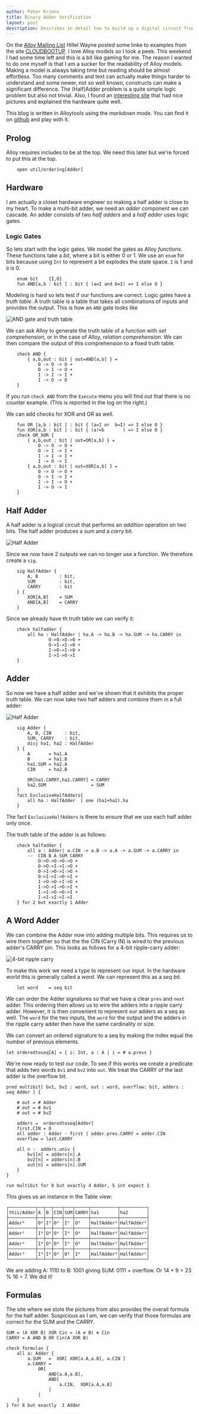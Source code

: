 ```yaml
---
author: Peter Kriens
title: Binary Adder Verification
layout: post
description: Describes in detail how to build up a digital circuit from other circuits and gates
---
```


On the [Alloy Mailing List][1] Hillel Wayne posted some linke to examples from the site
[CLOUDBOOTUP](https://cloudbootup.com/post/4-bit-adder-in-alloy-and-typescript.html). I
love Alloy models so I took a peek. This weekend I had some time left and this is a
bit like gaming for me. The reason I wanted to do one myself is that I am a sucker for the
readability of Alloy models. Making a model is always taking time but reading should
be almost effortless. Too many comments and text can actually make things harder to
understand and some newer, not so well known, constructs can make a significant difference.
The (Half)Adder problem is a quite simple logic problem but also not trivial. Also,
I found an [interesting site][2] that had nice pictures and explained the hardware quite
well.

This blog is written in Alloytools using the _markdown_ mode. You can find it on
[github](...) and play with it.

## Prolog

Alloy requires includes to be at the top. We need this later but we're forced to put
this at the top.

```alloy
	open util/ordering[Adder]
```
## Hardware

I am actually a closet hardware engineer so making a half adder is close to my heart. To
make a multi-bit adder, we need an _adder_ component we can cascade. An adder consists
of two _half adders_ and a _half adder_ uses logic gates.

### Logic Gates

So lets start with the logic gates. We model the gates as Alloy _functions_. These
functions take a _bit_, where a bit is either 0 or 1. We use an `enum` for bits
because using `Int` to represent a bit explodes the state space.  `I` is 1 and
`O` is 0.
```alloy
	enum bit    {I,O}
	fun AND[a,b : bit ] : bit { (a=I and b=I) => I else O }
```
Modeling is hard so lets test if our functions are correct. Logic gates have a _truth
table_. A truth table is a table that takes all combinations of inputs and provides
the output. This is how an `AND` gate looks like

![AND gate and truth table](images/and.png)

We can ask Alloy to generate the truth table of a function with _set comprehension_, or in the
case of Alloy, _relation comprehension_. We can then compare the output of this comprehension
to a fixed truth table.
```alloy
	check AND {
		{ a,b,out : bit | out=AND[a,b] } = 
			O -> O -> O +
			O -> I -> O +
			I -> I -> I +
			I -> O -> O		
	}
```
If you run `check AND` from the `Execute` menu you will find out that there is no counter example.
(This is reported in the log on the right.) 

We can add checks for XOR and OR as well.
```alloy
	fun OR [a,b : bit ] : bit { (a=I or  b=I) => I else O }
	fun XOR[a,b : bit ] : bit { (a!=b       ) => I else O }
	check OR_XOR {
		{ a,b,out : bit | out=OR[a,b] } = 
			O -> O -> O +
			O -> I -> I +
			I -> I -> I +
			I -> O -> I		
		{ a,b,out : bit | out=XOR[a,b] } = 
			O -> O -> O +
			O -> I -> I +
			I -> I -> O +
			I -> O -> I		
	}
```

## Half Adder

A half adder is a logical circuit that performs an _addition_ operation on two bits. The half 
adder produces a _sum_ and a _carry_ bit.

![Half Adder](images/halfadder.png)

Since we now have 2 outputs we can no longer use a function. We therefore create a `sig`.
```alloy
	sig HalfAdder {
	    A, B        : bit,
	    SUM         : bit,
	    CARRY       : bit
	} {
	    XOR[A,B]    = SUM
	    AND[A,B]    = CARRY
	}
```
Since we already have th truth table we can verify it:
```alloy
	check halfadder {
		all ha : HalfAdder | ha.A -> ha.B -> ha.SUM -> ha.CARRY in 
	            O->O->O->O +
	            O->I->I->O +
	            I->O->I->O +
	            I->I->O->I
	}
```

## Adder
So now we have a half adder and we've shown that it exhibits the proper truth table. We
can now take two half adders and combine them in a full adder:

![Half Adder](images/adder.png)

```alloy
	sig Adder {
	    A, B, CIN     : bit,
	    SUM, CARRY    : bit,
	    disj ha1, ha2 : HalfAdder
	} {
	    A       = ha1.A
	    B       = ha1.B
	    ha1.SUM = ha2.A
	    CIN     = ha2.B
	
	    OR[ha1.CARRY,ha2.CARRY] = CARRY
	    ha2.SUM                 = SUM
	}
	fact ExclusiveHalfAdders{
	    all ha : HalfAdder  | one (ha1+ha2).ha
	}
```
The fact `ExclusiveHalfAdders` is there to ensure that we use each half adder only once.

The truth table of the adder is as follows:

```alloy
	check halfadder {
	    all a : Adder| a.CIN -> a.B -> a.A -> a.SUM -> a.CARRY in 
	    --  CIN B A SUM CARRY
	        O->O->O->O->O +
	        O->O->I->I->O +
	        O->I->O->I->O +
	        O->I->I->O->I +
	        I->O->O->I->O +
	        I->O->I->O->I +
	        I->I->O->O->I +
	        I->I->I->I->I  
	} for 2 but exactly 1 Adder
```


## A Word Adder

We can combine the Adder now into adding multiple bits. This requires us to wire them 
together so that the the CIN (Carry IN) is wired to the previous adder's CARRY pin. This
looks as follows for a 4-bit ripple-carry adder:

![4-bit ripple carry](images/ripple-carry-adder.png)

To make this work we need a type to represent our input. In the hardware world this is
generally called a _word_. We can represent this as a _seq bit_.
```alloy
	let word    = seq bit
```
We can order the Adder signatures so that we have a clear `prev` and `next` adder. This ordering
then allows us to wire the adders into a ripple carry adder. However, it is then convenient 
to represent our adders as a seq as well. The `word` for the two inputs, the `word` for the output
and the adders in the ripple carry adder then have the same cardinality or size.

We can convert an ordered signature to a seq by making the index equal the number of previous elements.
```alloy
let orderedtoseq[A] = { i: Int, a : A | i = # a.prevs }
```
We're now ready to test our code. To see if this works we create a predicate that adds two
words `bv1` and `bv2` into `out`. We treat the CARRY of the last adder is the overflow bit.
```alloy
pred multibit[ bv1, bv2 : word, out : word, overflow: bit, adders : seq Adder ] {

    # out = # Adder
    # out = # bv1
    # out = # bv2

    adders =  orderedtoseq[Adder]
    first.CIN = O
    all adder : Adder - first | adder.prev.CARRY = adder.CIN
    overflow = last.CARRY

    all n :  adders.univ {
        bv1[n] = adders[n].A
        bv2[n] = adders[n].B
        out[n] = adders[n].SUM
    }
}

run multibit for 8 but exactly 4 Adder, 5 int expect 1
```

This gives us an instance in the Table view:

	┌──────────┬──┬──┬───┬───┬─────┬──────────┬──────────┐
	│this/Adder│A │B │CIN│SUM│CARRY│ha1       │ha2       │
	├──────────┼──┼──┼───┼───┼─────┼──────────┼──────────┤
	│Adder⁰    │O⁰│I⁰│O⁰ │I⁰ │O⁰   │HalfAdder⁶│HalfAdder²│
	├──────────┼──┼──┼───┼───┼─────┼──────────┼──────────┤
	│Adder¹    │I⁰│O⁰│O⁰ │I⁰ │O⁰   │HalfAdder⁰│HalfAdder³│
	├──────────┼──┼──┼───┼───┼─────┼──────────┼──────────┤
	│Adder²    │I⁰│O⁰│O⁰ │I⁰ │O⁰   │HalfAdder¹│HalfAdder⁷│
	├──────────┼──┼──┼───┼───┼─────┼──────────┼──────────┤
	│Adder³    │I⁰│I⁰│O⁰ │O⁰ │I⁰   │HalfAdder⁴│HalfAdder⁵│
	└──────────┴──┴──┴───┴───┴─────┴──────────┴──────────┘

We are adding A: 1110 to B: 1001 giving SUM: 0111 + overflow. Or 14 + 9 = 23 % 16 = 7. We did it!

## Formulas 

The site where we stole the pictures from also provides the overall formula for the
half adder. Suspicious as I am, we can verify that those formulas are correct for the
SUM and the CARRY.

	SUM = (A XOR B) XOR Cin = (A ⊕ B) ⊕ Cin
	CARRY = A AND B OR Cin(A XOR B)

```alloy
check formulas {
	all a: Adder {
		a.SUM 	=  XOR[ XOR[a.A,a.B], a.CIN ]
		a.CARRY =  
			OR[ 
				AND[a.A,a.B], 
				AND[
					a.CIN,	XOR[a.A,a.B]
				]
			] 
	}
} for 8 but exactly  1 Adder
```

[1]: https://groups.google.com/forum/#!forum/alloytools
[2]: https://www.electronics-tutorials.ws/combination/comb_7.html
